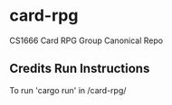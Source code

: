 # card-rpg
CS1666 Card RPG Group Canonical Repo

## Credits Run Instructions
To run 'cargo run' in /card-rpg/
